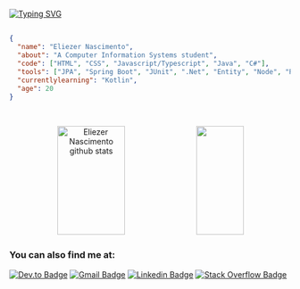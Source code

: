 [![Typing SVG](https://readme-typing-svg.demolab.com?font=Fira+Code&duration=3000&pause=1150&width=435&lines=Hello+world%2C+my+name+is+Eliezer;I'm+graduating+in+Information+Systems;Be+welcome!+:%29)](https://git.io/typing-svg)
##

```json
{
  "name": "Eliezer Nascimento",
  "about": "A Computer Information Systems student",
  "code": ["HTML", "CSS", "Javascript/Typescript", "Java", "C#"],
  "tools": ["JPA", "Spring Boot", "JUnit", ".Net", "Entity", "Node", "React", "Redux", "SCSS", "Docker"],
  "currentlylearning": "Kotlin",
  "age": 20
}
```
&nbsp;
&nbsp;
<div align="center">  
  <img width="49%" height="195px" src="https://github-readme-stats.vercel.app/api?username=eliezergarbin&show_icons=true&count_private=true&hide_border=true&title_color=559ACE&icon_color=559ACE&text_color=c9d1d9&bg_color=0d1117" alt="Eliezer Nascimento github stats" /> 
  <img width="41%" height="195px" src="https://github-readme-stats.vercel.app/api/top-langs/?username=eliezergarbin&layout=compact&hide_border=true&title_color=559ACE&text_color=c8d0d8&bg_color=0d1117" />
</div>


<!--- [![Eliezer github activity graph](https://activity-graph.herokuapp.com/graph?username=eliezergarbin&bg_color=0d1117&color=ffffff&line=559ace&point=1658c6&area=true&hide_border=true)](https://github.com/ashutosh00710/github-readme-activity-graph) -->

### You can also find me at:
  [![Dev.to Badge](https://img.shields.io/badge/-DEV.to-000?style=flat&logo=dev.to&logoColor=white&link=https://dev.to/eliezergarbin)](https://dev.to/eliezergarbin)
  [![Gmail Badge](https://img.shields.io/badge/-Gmail-c14438?style=flat&logo=Gmail&logoColor=white&link=mailto:elieserdariogarbin@gmail.com)](mailto:eliezergarbin1@gmail.com)
  [![Linkedin Badge](https://img.shields.io/badge/-LinkedIn-blue?style=flat&logo=Linkedin&logoColor=white&link=https://www.linkedin.com/in/eliezergarbin/)](https://www.linkedin.com/in/eliezergarbin/)
  [![Stack Overflow Badge](https://img.shields.io/badge/-StackOverflow-f48024?style=flat&logo=stackoverflow&logoColor=white&link=https://stackoverflow.com/users/13985606/eli%c3%a9zer-garbin?tab=profile)](https://stackoverflow.com/users/13985606/eli%c3%a9zer-garbin?tab=profile)


